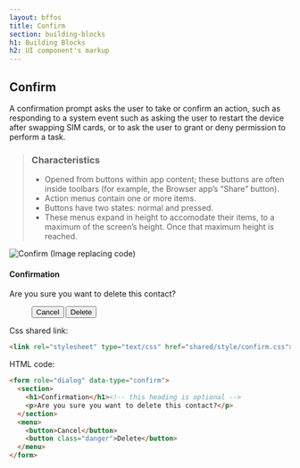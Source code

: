```yaml
---
layout: bffos
title: Confirm
section: building-blocks
h1: Building Blocks
h2: UI component's markup
---
```


## Confirm

A confirmation prompt asks the user to take or confirm an action, such as responding to a system event such as asking the user to restart the device after swapping SIM cards, or to ask the user to grant or deny permission to perform a task.

> ### Characteristics
> * Opened from buttons within app content; these buttons are often inside toolbars (for example, the Browser app’s “Share” button).
> * Action menus contain one or more items.
> * Buttons have two states: normal and pressed.
> * These menus expand in height to accomodate their items, to a maximum of the screen’s height. Once that maximum height is reached.

<section class="example">
  <img src="http://buildingfirefoxos.com/wp-content/uploads/2013/02/confirm_1.jpg" alt="Confirm (Image replacing code)"/>
  <article class="frame">
    <form role="dialog" data-type="confirm">
      <section>
        <h1>Confirmation</h1><!-- this heading is optional -->
        <p>Are you sure you want to delete this contact?</p>
      </section>
      <menu>
        <button>Cancel</button>
        <button class="danger">Delete</button>
      </menu>
    </form>
  </article>
</section>

Css shared link:

```html
<link rel="stylesheet" type="text/css" href="shared/style/confirm.css">
```

HTML code:

```html
<form role="dialog" data-type="confirm">
  <section>
    <h1>Confirmation</h1><!-- this heading is optional -->
    <p>Are you sure you want to delete this contact?</p>
  </section>
  <menu>
    <button>Cancel</button>
    <button class="danger">Delete</button>
  </menu>
</form>
```
